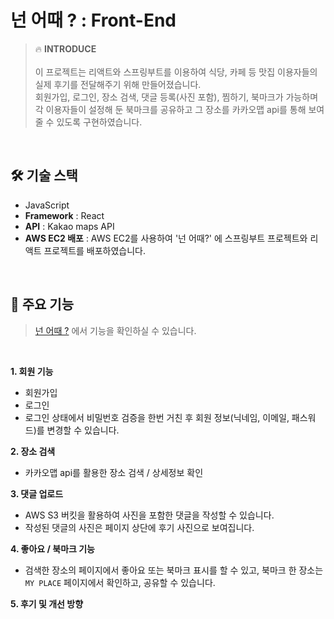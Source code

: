 # 넌 어때 ? : Front-End

>🔥 **INTRODUCE**<br /><br />
이 프로젝트는 리액트와 스프링부트를 이용하여 식당, 카페 등 맛집 이용자들의 실제 후기를 전달해주기 위해 만들어졌습니다.<br />
회원가입, 로그인, 장소 검색, 댓글 등록(사진 포함), 찜하기, 북마크가 가능하며 각 이용자들이 설정해 둔 북마크를 공유하고 그 장소를 카카오맵 api를 통해 보여줄 수 있도록 구현하였습니다.
<br />

## 🛠 기술 스택
- JavaScript
- **Framework** : React
- **API** : Kakao maps API
- **AWS EC2 배포** : AWS EC2를 사용하여 '넌 어때?' 에 스프링부트 프로젝트와 리액트 프로젝트를 배포하였습니다.
<br />

## 📌 주요 기능
> [넌 어때 ?](http://3.36.61.187:3000) 에서 기능을 확인하실 수 있습니다.
<br />

**1. 회원 기능**
- 회원가입
- 로그인
- 로그인 상태에서 비밀번호 검증을 한번 거친 후 회원 정보(닉네임, 이메일, 패스워드)를 변경할 수 있습니다.

**2. 장소 검색**
- 카카오맵 api를 활용한 장소 검색 / 상세정보 확인

**3. 댓글 업로드**
- AWS S3 버킷을 활용하여 사진을 포함한 댓글을 작성할 수 있습니다.
- 작성된 댓글의 사진은 페이지 상단에 후기 사진으로 보여집니다.

**4. 좋아요 / 북마크 기능**
- 검색한 장소의 페이지에서 좋아요 또는 북마크 표시를 할 수 있고, 북마크 한 장소는 `MY PLACE` 페이지에서 확인하고, 공유할 수 있습니다.

**5. 후기 및 개선 방향**

